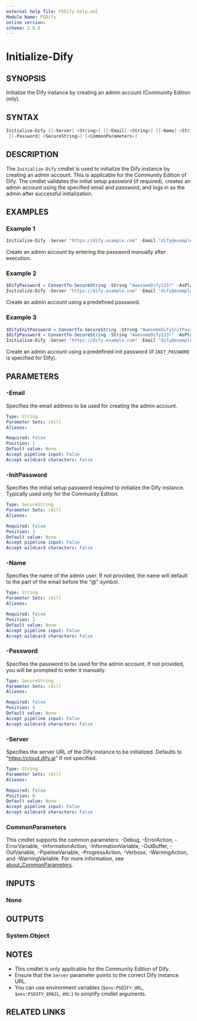 ```yaml
---
external help file: PSDify-help.xml
Module Name: PSDify
online version:
schema: 2.0.0
---
```


# Initialize-Dify

## SYNOPSIS

Initialize the Dify instance by creating an admin account (Community Edition only).

## SYNTAX

```powershell
Initialize-Dify [[-Server] <String>] [[-Email] <String>] [[-Name] <String>] [[-InitPassword] <SecureString>]
 [[-Password] <SecureString>] [<CommonParameters>]
```

## DESCRIPTION

The `Initialize-Dify` cmdlet is used to initialize the Dify instance by creating an admin account. This is applicable for the Community Edition of Dify. The cmdlet validates the initial setup password (if required), creates an admin account using the specified email and password, and logs in as the admin after successful initialization.

## EXAMPLES

### Example 1

```powershell
Initialize-Dify -Server "https://dify.example.com" -Email "dify@example.com"
```

Create an admin account by entering the password manually after execution.

### Example 2

```powershell
$DifyPassword = ConvertTo-SecureString -String "AwesomeDify123!" -AsPlainText -Force
Initialize-Dify -Server "https://dify.example.com" -Email "dify@example.com" -Password $DifyPassword
```

Create an admin account using a predefined password.

### Example 3

```powershell
$DifyInitPassword = ConvertTo-SecureString -String "AwesomeDifyInitPassword123!" -AsPlainText -Force
$DifyPassword = ConvertTo-SecureString -String "AwesomeDify123!" -AsPlainText -Force
Initialize-Dify -Server "https://dify.example.com" -Email "dify@example.com" -InitPassword $DifyInitPassword -Password $DifyPassword
```

Create an admin account using a predefined init password (if `INIT_PASSWORD` is specified for Dify).

## PARAMETERS

### -Email

Specifies the email address to be used for creating the admin account.

```yaml
Type: String
Parameter Sets: (All)
Aliases:

Required: False
Position: 1
Default value: None
Accept pipeline input: False
Accept wildcard characters: False
```

### -InitPassword

Specifies the initial setup password required to initialize the Dify instance. Typically used only for the Community Edition.

```yaml
Type: SecureString
Parameter Sets: (All)
Aliases:

Required: False
Position: 3
Default value: None
Accept pipeline input: False
Accept wildcard characters: False
```

### -Name

Specifies the name of the admin user. If not provided, the name will default to the part of the email before the "@" symbol.

```yaml
Type: String
Parameter Sets: (All)
Aliases:

Required: False
Position: 2
Default value: None
Accept pipeline input: False
Accept wildcard characters: False
```

### -Password

Specifies the password to be used for the admin account. If not provided, you will be prompted to enter it manually.

```yaml
Type: SecureString
Parameter Sets: (All)
Aliases:

Required: False
Position: 4
Default value: None
Accept pipeline input: False
Accept wildcard characters: False
```

### -Server

Specifies the server URL of the Dify instance to be initialized. Defaults to "<https://cloud.dify.ai>" if not specified.

```yaml
Type: String
Parameter Sets: (All)
Aliases:

Required: False
Position: 0
Default value: None
Accept pipeline input: False
Accept wildcard characters: False
```

### CommonParameters

This cmdlet supports the common parameters: -Debug, -ErrorAction, -ErrorVariable, -InformationAction, -InformationVariable, -OutBuffer, -OutVariable, -PipelineVariable, -ProgressAction, -Verbose, -WarningAction, and -WarningVariable. For more information, see [about_CommonParameters](http://go.microsoft.com/fwlink/?LinkID=113216).

## INPUTS

### None

## OUTPUTS

### System.Object

## NOTES

- This cmdlet is only applicable for the Community Edition of Dify.
- Ensure that the `Server` parameter points to the correct Dify instance URL.
- You can use environment variables (`$env:PSDIFY_URL`, `$env:PSDIFY_EMAIL`, etc.) to simplify cmdlet arguments.

## RELATED LINKS
